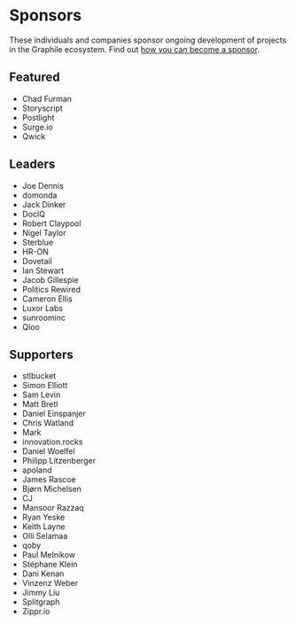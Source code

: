 # Sponsors

These individuals and companies sponsor ongoing development of projects in the
Graphile ecosystem. Find out
[how you can become a sponsor](https://graphile.org/sponsor/).

## Featured

- Chad Furman
- Storyscript
- Postlight
- Surge.io
- Qwick

## Leaders

- Joe Dennis
- domonda
- Jack Dinker
- DocIQ
- Robert Claypool
- Nigel Taylor
- Sterblue
- HR-ON
- Dovetail
- Ian Stewart
- Jacob Gillespie
- Politics Rewired
- Cameron Ellis
- Luxor Labs
- sunroominc
- Qloo

## Supporters

- stlbucket
- Simon Elliott
- Sam Levin
- Matt Bretl
- Daniel Einspanjer
- Chris Watland
- Mark
- innovation.rocks
- Daniel Woelfel
- Philipp Litzenberger
- apoland
- James Rascoe
- Bjørn Michelsen
- CJ
- Mansoor Razzaq
- Ryan Yeske
- Keith Layne
- Olli Selamaa
- qoby
- Paul Melnikow
- Stéphane Klein
- Dani Kenan
- Vinzenz Weber
- Jimmy Liu
- Splitgraph
- Zippr.io
